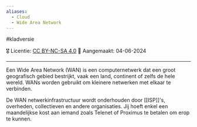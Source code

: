 ```yaml
---
aliases:
  - Cloud
  - Wide Area Network
---
```


#kladversie  

🎖️ Licentie: [CC BY-NC-SA 4.0](https://creativecommons.org/licenses/by-nc-sa/4.0/)
📅 Aangemaakt: 04-06-2024

---
Een Wide Area Network (WAN) is een computernetwerk dat een groot geografisch gebied bestrijkt, vaak een land, continent of zelfs de hele wereld. WANs worden gebruikt om kleinere netwerken met elkaar te verbinden.

De WAN netwerkinfrastructuur wordt onderhouden door [[ISP]]'s, overheden, collectieven en andere organisaties. Jij hoeft enkel een maandelijkse kost aan iemand zoals Telenet of Proximus te betalen om erop te kunnen. 